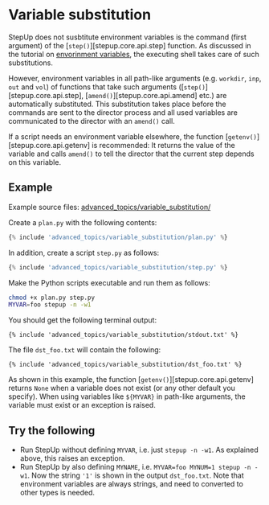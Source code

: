 # Variable substitution

StepUp does not susbtitute environment variables is the command (first argument) of the [`step()`][stepup.core.api.step] function.
As discussed in the tutorial on [envorinment variables](environment_variables.md), the executing shell takes care of such substitutions.

However, environment variables in all path-like arguments (e.g. `workdir`, `inp`, `out` and `vol`) of functions that take such arguments ([`step()`][stepup.core.api.step], [`amend()`][stepup.core.api.amend] etc.) are automatically substituted.
This substitution takes place before the commands are sent to the director process and all used variables are communicated to the director with an `amend()` call.

If a script needs an environment variable elsewhere, the function [`getenv()`][stepup.core.api.getenv] is recommended:
It returns the value of the variable and calls `amend()` to tell the director that the current step depends on this variable.


## Example

Example source files: [advanced_topics/variable_substitution/](https://github.com/reproducible-reporting/stepup-core/tree/main/docs/advanced_topics/variable_substitution)

Create a `plan.py` with the following contents:

```python
{% include 'advanced_topics/variable_substitution/plan.py' %}
```

In addition, create a script `step.py` as follows:

```python
{% include 'advanced_topics/variable_substitution/step.py' %}
```

Make the Python scripts executable and run them as follows:

```bash
chmod +x plan.py step.py
MYVAR=foo stepup -n -w1
```

You should get the following terminal output:

```
{% include 'advanced_topics/variable_substitution/stdout.txt' %}
```

The file `dst_foo.txt` will contain the following:

```
{% include 'advanced_topics/variable_substitution/dst_foo.txt' %}
```

As shown in this example, the function [`getenv()`][stepup.core.api.getenv] returns `None` when a variable does not exist (or any other default you specify).
When using variables like `${MYVAR}` in path-like arguments, the variable must exist or an exception is raised.


## Try the following

- Run StepUp without defining `MYVAR`, i.e. just `stepup -n -w1`.
  As explained above, this raises an exception.
- Run StepUp by also defining `MYNAME`, i.e. `MYVAR=foo MYNUM=1 stepup -n -w1`.
  Now the string `'1'` is shown in the output `dst_foo.txt`.
  Note that environment variables are always strings, and need to converted to other types is needed.
